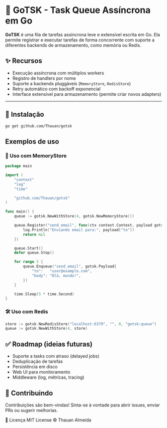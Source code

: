 # 🐹 GoTSK - Task Queue Assíncrona em Go

**GoTSK** é uma fila de tarefas assíncrona leve e extensível escrita em Go. Ela permite registrar e executar tarefas de forma concorrente com suporte a diferentes backends de armazenamento, como memória ou Redis.

## ✨ Recursos

- Execução assíncrona com múltiplos workers
- Registro de handlers por nome
- Suporte a backends pluggáveis (`MemoryStore`, `RedisStore`)
- Retry automático com backoff exponencial
- Interface extensível para armazenamento (permite criar novos adapters)

---

## 🚀 Instalação

```bash
go get github.com/Thauan/gotsk
```

## Exemplos de uso
### 🧪 Uso com MemoryStore

```go
package main

import (
	"context"
	"log"
	"time"

	"github.com/Thauan/gotsk"
)

func main() {
	queue := gotsk.NewWithStore(4, gotsk.NewMemoryStore())

	queue.Register("send_email", func(ctx context.Context, payload gotsk.Payload) error {
		log.Println("Enviando email para:", payload["to"])
		return nil
	})

	queue.Start()
	defer queue.Stop()

	for range 5 {
		queue.Enqueue("send_email", gotsk.Payload{
			"to":   "user@example.com",
			"body": "Olá, mundo!",
		})
	}

	time.Sleep(5 * time.Second)
}
```

### 🛠️ Uso com Redis

```go
store := gotsk.NewRedisStore("localhost:6379", "", 0, "gotsk:queue")
queue := gotsk.NewWithStore(4, store)
```


## ✅ Roadmap (ideias futuras)
- Suporte a tasks com atraso (delayed jobs)
- Deduplicação de tarefas
- Persistência em disco
- Web UI para monitoramento
- Middleware (log, métricas, tracing)

## 🤝 Contribuindo
Contribuições são bem-vindas! Sinta-se à vontade para abrir issues, enviar PRs ou sugerir melhorias.

📄 Licença
MIT License © Thauan Almeida
